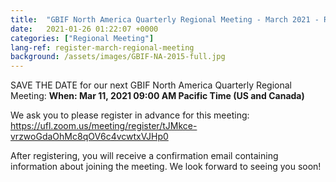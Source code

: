 ```yaml
---
title:  "GBIF North America Quarterly Regional Meeting - March 2021 - Register!"
date:   2021-01-26 01:22:07 +0000
categories: ["Regional Meeting"]
lang-ref: register-march-regional-meeting
background: /assets/images/GBIF-NA-2015-full.jpg
---
```


SAVE THE DATE for our next GBIF North America Quarterly Regional Meeting:
**When: Mar 11, 2021 09:00 AM Pacific Time (US and Canada)**

We ask you to please register in advance for this meeting:
https://ufl.zoom.us/meeting/register/tJMkce-vrzwoGdaOhMc8qOV6c4vcwtxVJHp0 

After registering, you will receive a confirmation email containing information about joining the meeting. We look forward to seeing you soon!
